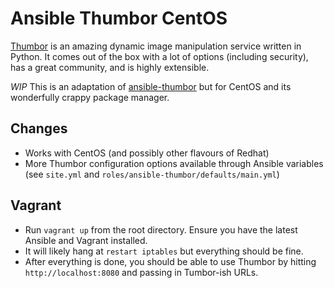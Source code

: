 Ansible Thumbor CentOS
====================

[Thumbor](https://github.com/thumbor/thumbor) is an amazing dynamic image manipulation service
written in Python. It comes out of the box with a lot of options (including security), has a great community,
and is highly extensible.

*WIP* This is an adaptation of [ansible-thumbor](https://github.com/jivesoftware/ansible-thumbor)
but for CentOS and its wonderfully crappy package manager.

Changes
-------------
- Works with CentOS (and possibly other flavours of Redhat)
- More Thumbor configuration options available through Ansible variables (see `site.yml` and `roles/ansible-thumbor/defaults/main.yml`)

Vagrant
-----------
- Run `vagrant up` from the root directory. Ensure you have the latest Ansible and Vagrant installed.
- It will likely hang at `restart iptables` but everything should be fine.
- After everything is done, you should be able to use Thumbor by hitting `http://localhost:8080` and passing in Tumbor-ish URLs.
